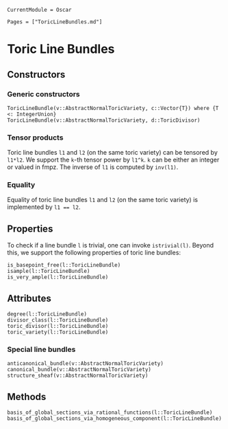 ```@meta
CurrentModule = Oscar
```

```@contents
Pages = ["ToricLineBundles.md"]
```


# Toric Line Bundles


## Constructors

### Generic constructors

```@docs
ToricLineBundle(v::AbstractNormalToricVariety, c::Vector{T}) where {T <: IntegerUnion}
ToricLineBundle(v::AbstractNormalToricVariety, d::ToricDivisor)
```

### Tensor products

Toric line bundles `l1` and `l2` (on the same toric variety) can be tensored
by `l1*l2`. We support the `k`-th tensor power by `l1^k`. `k` can be either
an integer or valued in fmpz. The inverse of `l1` is computed by `inv(l1)`.


### Equality

Equality of toric line bundles `l1` and `l2` (on the same toric variety) is
implemented by `l1 == l2`.


## Properties

To check if a line bundle `l` is trivial, one can invoke `istrivial(l)`. Beyond this,
we support the following properties of toric line bundles:
```@docs
is_basepoint_free(l::ToricLineBundle)
isample(l::ToricLineBundle)
is_very_ample(l::ToricLineBundle)
```


## Attributes

```@docs
degree(l::ToricLineBundle)
divisor_class(l::ToricLineBundle)
toric_divisor(l::ToricLineBundle)
toric_variety(l::ToricLineBundle)
```


### Special line bundles

```@docs
anticanonical_bundle(v::AbstractNormalToricVariety)
canonical_bundle(v::AbstractNormalToricVariety)
structure_sheaf(v::AbstractNormalToricVariety)
```


## Methods

```@docs
basis_of_global_sections_via_rational_functions(l::ToricLineBundle)
basis_of_global_sections_via_homogeneous_component(l::ToricLineBundle)
```
